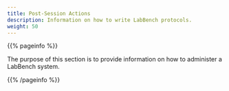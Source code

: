 ```yaml
---
title: Post-Session Actions
description: Information on how to write LabBench protocols.
weight: 50
---
```


{{% pageinfo %}}

The purpose of this section is to provide information on how to administer a LabBench system.

{{% /pageinfo %}}
